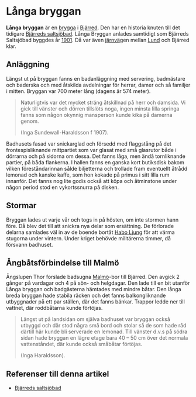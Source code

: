 # Långa bryggan

**Långa bryggan** är en [brygga](brygga) i [Bjärred](bjärred). Den har en historia knuten till det tidigare [Bjärreds saltsjöbad](bjärreds%20saltsjöbad). Långa Bryggan anlades samtidigt som Bjärreds Saltsjöbad byggdes år [1901](1901). Då var även [järnväg](järnväg)en mellan [Lund](lund) och Bjärred klar.

## Anläggning

Längst ut på bryggan fanns en badanläggning med servering, badmästare och baderska och med åtskilda avdelningar för herrar, damer och så familjer i mitten. Bryggan var 700 meter lång (dagens är 574 meter).

> Naturligtvis var det mycket sträng åtskillnad på herr och damsida. Vi gick till vänster och dörren tillslöts noga, ingen minsta lilla springa fanns som någon okynnig mansperson kunde kika på damerna genom.
>
> (Inga Sundewall-Haraldsson f 1907).

Badhusets fasad var snickarglad och försedd med flaggstång på det frontespisliknande mittpartiet som var glasat med små glasrutor både i dörrarna och på sidorna om dessa. Det fanns låga, men ändå tornliknande partier, på båda flankerna. I hallen fanns en ganska kort butiksdisk bakom vilken föreståndarinnan sålde biljetterna och trollade fram eventuellt åtrådd lemonad och kanske kaffe, som hon kokade på primus i sitt lilla rum innanför. Det fanns nog lite godis också att köpa och åtminstone under någon period stod en vykortssnurra på disken.

## Stormar

Bryggan lades ut varje vår och togs in på hösten, om inte stormen hann före. Då blev det till att snickra nya delar som ersättning. De förlorade delarna samlades väl in av de boende bortåt [Habo Ljung](habo%20ljung) för att värma stugorna under vintern. Under kriget behövde militärerna timmer, då försvann badhuset.

## Ångbåtsförbindelse till Malmö

Ångslupen Thor forslade badsugna [Malmö](malmö)-bor till Bjärred. Den avgick 2 gånger på vardagar och 4 på sön- och helgdagar. Den lade till en bit utanför Långa bryggan och badgästerna hämtades med mindre båtar. Den långa breda bryggan hade stabila räcken och det fanns balkongliknande utbyggnader på ett par ställen, där det fanns bänkar. Trappor ledde ner till vattnet, där roddbåtarna kunde förtöjas.

> Längst ut på landsidan om själva badhuset var bryggan också utbyggd och där stod några små bord och stolar så de som hade råd därtill här kunde bli serverade en lemonad. Till vänster d.v.s på södra sidan hade bryggan en lägre etage bara 40 – 50 cm över det normala vattenståndet, där kunde också småbåtar förtöjas.
>
> (Inga Haraldsson).

## Referenser till denna artikel

* [Bjärreds saltsjöbad](bjärreds%20saltsjöbad)

